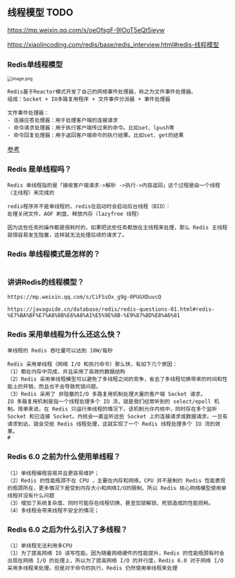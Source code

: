 ## 线程模型 TODO

https://mp.weixin.qq.com/s/oeOfsgF-9IOoT5eQt5ieyw

https://xiaolincoding.com/redis/base/redis_interview.html#redis-线程模型

### Redis单线程模型

<img src="https://cdn.jsdelivr.net/gh/iamk123/typora@main/uPic/2023/09/06/14455916939827591693982759078VIkHLl-14410716939824671693982467429OlM8Cl-8f7579b6cf7d4de5864b91eef30332c3~tplv-k3u1fbpfcp-jj-mark:3024:0:0:0:q75.awebp" alt="image.png" style="zoom: 67%;" />

```
Redis基于Reactor模式开发了自己的网络事件处理器，称之为文件事件处理器。
组成：Socket + IO多路复用程序 + 文件事件分派器 + 事件处理器

文件事件处理器：
- 连接应答处理器：用于处理客户端的连接请求
- 命令请求处理器：用于执行客户端传过来的命令。比如set、lpush等
- 命令回复处理器：用于返回客户端命令的执行结果。比如set、get的结果
```

[参考](https://juejin.cn/post/7093033045950726180)



### Redis 是单线程吗？

```
Redis 单线程指的是「接收客户端请求->解析 ->执行->内容返回」这个过程是由一个线程（主线程）来完成的

redis程序并不是单线程的，redis在启动时会启动后台线程（BIO）：
处理关闭文件、AOF 刷盘、释放内存（lazyfree 线程）

因为这些任务的操作都是很耗时的，如果把这些任务都放在主线程来处理，那么 Redis 主线程就很容易发生阻塞，这样就无法处理后续的请求了。
```

### Redis 单线程模式是怎样的？

```

```

### 讲讲Redis的线程模型？

```
https://mp.weixin.qq.com/s/CiFSsOx_g9g-0PUGXDuvcQ

https://javaguide.cn/database/redis/redis-questions-01.html#redis-%E7%BA%BF%E7%A8%8B%E6%A8%A1%E5%9E%8B-%E9%87%8D%E8%A6%81
```

### Redis 采用单线程为什么还这么快？

```
单线程的 Redis 吞吐量可以达到 10W/每秒

Redis 采用单线程（网络 I/O 和执行命令）那么快，有如下几个原因：
（1）都在内存中完成，并且采用了高效的数据结构
（2）Redis 采用单线程模型可以避免了多线程之间的竞争，省去了多线程切换带来的时间和性能上的开销，而且也不会导致死锁问题。
（3）Redis 采用了 非阻塞的I/O 多路复用机制处理大量的客户端 Socket 请求。
IO 多路复用机制是指一个线程处理多个 IO 流，就是我们经常听到的 select/epoll 机制。简单来说，在 Redis 只运行单线程的情况下，该机制允许内核中，同时存在多个监听 Socket 和已连接 Socket。内核会一直监听这些 Socket 上的连接请求或数据请求。一旦有请求到达，就会交给 Redis 线程处理，这就实现了一个 Redis 线程处理多个 IO 流的效果。
#
```

### Redis 6.0 之前为什么使用单线程？

```
（1）单线程编程容易并且更容易维护；
（2）Redis 的性能瓶颈不在 CPU ，主要在内存和网络。CPU 并不是制约 Redis 性能表现的瓶颈所在，更多情况下是受到内存大小和网络I/O的限制，所以 Redis 核心网络模型使用单线程并没有什么问题
（3）增加了系统复杂度、同时可能存在线程切换、甚至加锁解锁、死锁造成的性能损耗。
（4）多线程会带来线程不安全的情况；
```

### Redis 6.0 之后为什么引入了多线程？

```
（1）单线程无法利用多CPU
（1）为了提高网络 IO 读写性能。因为随着网络硬件的性能提升，Redis 的性能瓶颈有时会出现在网络 I/O 的处理上，所以为了提高网络 I/O 的并行度，Redis 6.0 对于网络 I/O 采用多线程来处理。但是对于命令的执行，Redis 仍然使用单线程来处理
```

